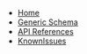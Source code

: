 <!-- markdownlint-disable MD001 MD013 MD034 MD033 MD051 MD041 -->

- [Home](/)
- [Generic Schema](/GenericSchema.md)
- [API References](/ApiReferences.md)
- [KnownIssues](/KnownIssues.md)
